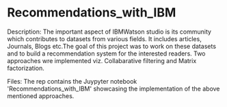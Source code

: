 # Recommendations_with_IBM

Description: The important aspect of IBMWatson studio is its community which contributes to datasets from various fields. It includes articles,
Journals, Blogs etc.The goal of this project was to work on these datasets and to build a recommendation system for the interested readers. Two approaches wre implemented viz. Collabarative filtering and Matrix factorization.

Files:
The rep contains the Juypyter notebook 'Recommendations_with_IBM' showcasing the implementation of the above mentioned approaches.
